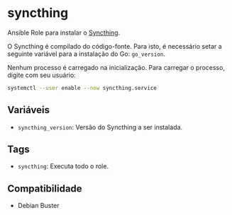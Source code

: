 # syncthing

Ansible Role para instalar o [Syncthing](https://syncthing.net/).

O Syncthing é compilado do código-fonte. Para isto, é necessário setar a
seguinte variável para a instalação do Go: `go_version`.

Nenhum processo é carregado na inicialização. Para carregar o processo, digite
com seu usuário:

```bash
systemctl --user enable --now syncthing.service
```

## Variáveis

- `syncthing_version`: Versão do Syncthing a ser instalada.

## Tags

- `syncthing`: Executa todo o role.

## Compatibilidade

- Debian Buster
